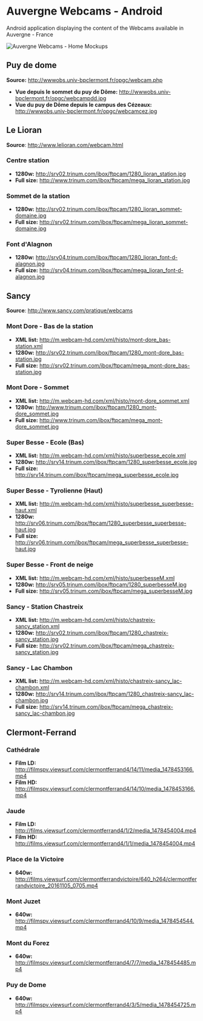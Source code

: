 # Auvergne Webcams - Android

Android application displaying the content of the Webcams available in Auvergne - France

![Auvergne Webcams - Home Mockups](resources/mockup/mockup-home.png)

## Puy de dome

**Source:** http://wwwobs.univ-bpclermont.fr/opgc/webcam.php

- **Vue depuis le sommet du puy de Dôme:** http://wwwobs.univ-bpclermont.fr/opgc/webcampdd.jpg
- **Vue du puy de Dôme depuis le campus des Cézeaux:** http://wwwobs.univ-bpclermont.fr/opgc/webcamcez.jpg

## Le Lioran

**Source**: http://www.lelioran.com/webcam.html

### Centre station

- **1280w:** http://srv02.trinum.com/ibox/ftpcam/1280_lioran_station.jpg
- **Full size:** http://www.trinum.com/ibox/ftpcam/mega_lioran_station.jpg

### Sommet de la station

- **1280w:** http://srv02.trinum.com/ibox/ftpcam/1280_lioran_sommet-domaine.jpg
- **Full size:** http://srv02.trinum.com/ibox/ftpcam/mega_lioran_sommet-domaine.jpg

### Font d'Alagnon

- **1280w:** http://srv04.trinum.com/ibox/ftpcam/1280_lioran_font-d-alagnon.jpg
- **Full size:** http://srv04.trinum.com/ibox/ftpcam/mega_lioran_font-d-alagnon.jpg

## Sancy

**Source**: http://www.sancy.com/pratique/webcams

### Mont Dore - Bas de la station

- **XML list:** http://m.webcam-hd.com/xml/histo/mont-dore_bas-station.xml
- **1280w:** http://srv02.trinum.com/ibox/ftpcam/1280_mont-dore_bas-station.jpg
- **Full size:** http://srv02.trinum.com/ibox/ftpcam/mega_mont-dore_bas-station.jpg

### Mont Dore - Sommet

- **XML list:** http://m.webcam-hd.com/xml/histo/mont-dore_sommet.xml
- **1280w:** http://www.trinum.com/ibox/ftpcam/1280_mont-dore_sommet.jpg
- **Full size:** http://www.trinum.com/ibox/ftpcam/mega_mont-dore_sommet.jpg

### Super Besse - Ecole (Bas)

- **XML list:** http://m.webcam-hd.com/xml/histo/superbesse_ecole.xml
- **1280w:** http://srv14.trinum.com/ibox/ftpcam/1280_superbesse_ecole.jpg
- **Full size:** http://srv14.trinum.com/ibox/ftpcam/mega_superbesse_ecole.jpg

### Super Besse - Tyrolienne (Haut)

- **XML list:** http://m.webcam-hd.com/xml/histo/superbesse_superbesse-haut.xml
- **1280w:** http://srv06.trinum.com/ibox/ftpcam/1280_superbesse_superbesse-haut.jpg
- **Full size:** http://srv06.trinum.com/ibox/ftpcam/mega_superbesse_superbesse-haut.jpg

### Super Besse - Front de neige

- **XML list:** http://m.webcam-hd.com/xml/histo/superbesseM.xml
- **1280w:** http://srv05.trinum.com/ibox/ftpcam/1280_superbesseM.jpg
- **Full size:** http://srv05.trinum.com/ibox/ftpcam/mega_superbesseM.jpg

### Sancy - Station Chastreix

- **XML list:** http://m.webcam-hd.com/xml/histo/chastreix-sancy_station.xml
- **1280w:** http://srv02.trinum.com/ibox/ftpcam/1280_chastreix-sancy_station.jpg
- **Full size:** http://srv02.trinum.com/ibox/ftpcam/mega_chastreix-sancy_station.jpg

### Sancy - Lac Chambon

- **XML list:** http://m.webcam-hd.com/xml/histo/chastreix-sancy_lac-chambon.xml
- **1280w:** http://srv14.trinum.com/ibox/ftpcam/1280_chastreix-sancy_lac-chambon.jpg
- **Full size:** http://srv14.trinum.com/ibox/ftpcam/mega_chastreix-sancy_lac-chambon.jpg

## Clermont-Ferrand

### Cathédrale

- **Film LD:**
 http://filmspv.viewsurf.com/clermontferrand4/14/11/media_1478453166.mp4
- **Film HD:** http://filmspv.viewsurf.com/clermontferrand4/14/10/media_1478453166.mp4

### Jaude

- **Film LD:** http://films.viewsurf.com/clermontferrand4/1/2/media_1478454004.mp4
- **Film HD:** http://films.viewsurf.com/clermontferrand4/1/1/media_1478454004.mp4

### Place de la Victoire

- **640w:** http://films.viewsurf.com/clermontferrandvictoire/640_h264/clermontferrandvictoire_20161105_0705.mp4

### Mont Juzet

- **640w:** http://filmspv.viewsurf.com/clermontferrand4/10/9/media_1478454544.mp4

### Mont du Forez

- **640w:** http://filmspv.viewsurf.com/clermontferrand4/7/7/media_1478454485.mp4

### Puy de Dome

- **640w:** http://filmspv.viewsurf.com/clermontferrand4/3/5/media_1478454725.mp4